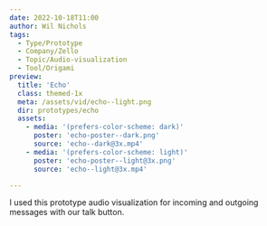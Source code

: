 ```yaml
---
date: 2022-10-18T11:00
author: Wil Nichols
tags:
  - Type/Prototype
  - Company/Zello
  - Topic/Audio-visualization
  - Tool/Origami
preview: 
  title: 'Echo'
  class: themed-1x
  meta: /assets/vid/echo--light.png
  dir: prototypes/echo
  assets:
    - media: '(prefers-color-scheme: dark)'
      poster: 'echo-poster--dark.png'
      source: 'echo--dark@3x.mp4'
    - media: '(prefers-color-scheme: light)'
      poster: 'echo-poster--light@3x.png'
      source: 'echo--light@3x.mp4'

---
```

I used this prototype audio visualization for incoming and outgoing messages with our talk button.
